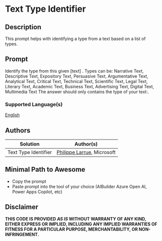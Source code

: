 # Text Type Identifier

## Description

This prompt helps with identifying a type from a text based on a list of types.

## Prompt

Identify the type from this given [text] . Types can be: Narrative Text, Descriptive Text, Expository Text, Persuasive Text, Argumentative Text, Analytical Text, Critical Text, Technical Text, Scientific Text, Legal Text, Literary Text, Academic Text, Business Text, Advertising Text, Digital Text, Multimedia Text The answer should only contains the type of your text:.

### Supported Language(s)

[English](./en-us/prompt.md)

## Authors

Solution|Author(s)
--------|---------
Text Type Identifier | [Philippe Larrue](https://github.com/Phil-cmd), Microsoft

## Minimal Path to Awesome

* Copy the prompt
* Paste prompt into the tool of your choice (AIBuilder Azure Open AI, Power Apps Copilot, etc)

## Disclaimer

**THIS CODE IS PROVIDED *AS IS* WITHOUT WARRANTY OF ANY KIND, EITHER EXPRESS OR IMPLIED, INCLUDING ANY IMPLIED WARRANTIES OF FITNESS FOR A PARTICULAR PURPOSE, MERCHANTABILITY, OR NON-INFRINGEMENT.**

